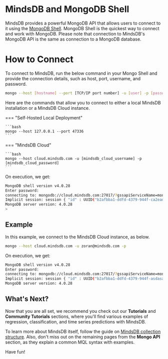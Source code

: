 # MindsDB and MongoDB Shell

MindsDB provides a powerful MongoDB API that allows users to connect to it using the [MongoDB Shell](https://www.mongodb.com/try/download/shell). MongoDB Shell is the quickest way to connect and work with MongoDB. Please note that connection to MindsDB's MongoDB API is the same as connection to a MongoDB database.


# How to Connect

To connect to MindsDB, run the below command in your Mongo Shell and provide the connection details, such as host, port, username, and password.

```bash
mongo --host [hostname] --port [TCP/IP port number] -u [user] -p [password]
```

Here are the commands that allow you to connect to either a local MindsDB installation or a MindsDB Cloud instance.

=== "Self-Hosted Local Deployment"

    ```bash
    mongo --host 127.0.0.1 --port 47336
    ```

=== "MindsDB Cloud"

    ```bash
    mongo --host cloud.mindsdb.com -u [mindsdb_cloud_username] -p [mindsdb_cloud_password]
    ```

On execution, we get:

```bash
MongoDB shell version v4.0.28
Enter password: 
connecting to: mongodb://cloud.mindsdb.com:27017/?gssapiServiceName=mongodb
Implicit session: session { "id" : UUID("b2afbba1-ddfd-4379-944f-ca2eadsdas") }
MongoDB server version: 4.0.28
>
```


## Example

In this example, we connect to the MindsDB Cloud instance, as below.

``` bash
mongo --host cloud.mindsdb.com -u zoran@mindsdb.com -p
```

On execution, we get:

```bash
MongoDB shell version v4.0.28
Enter password: 
connecting to: mongodb://cloud.mindsdb.com:27017/?gssapiServiceName=mongodb
Implicit session: session { "id" : UUID("b2afbba1-ddfd-4379-944f-asdasaasd") }
MongoDB server version: 4.0.28
```

## What's Next?

Now that you are all set, we recommend you check out our **Tutorials** and **Community Tutorials** sections, where you'll find various examples of regression, classification, and time series predictions with MindsDB.

To learn more about MindsDB itself, follow the guide on [MindsDB collection structure](/sql/table-structure/). Also, don't miss out on the remaining pages from the **Mongo API** section, as they explain a common MQL syntax with examples.

Have fun!
